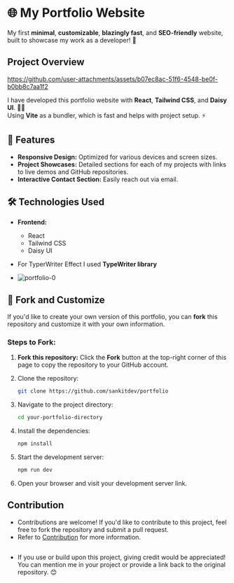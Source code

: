 # 🌐 My Portfolio Website

My first **minimal**, **customizable**, **blazingly fast**, and **SEO-friendly** website, built to showcase my work as a developer! 🚀

## Project Overview



https://github.com/user-attachments/assets/b07ec8ac-51f6-4548-be0f-b0bb8c7aa1f2



I have developed this portfolio website with **React**, **Tailwind CSS**, and **Daisy UI**. 🎨✨  
Using **Vite** as a bundler, which is fast and helps with project setup. ⚡️

## 🚀 Features

- **Responsive Design:** Optimized for various devices and screen sizes.
- **Project Showcases:** Detailed sections for each of my projects with links to live demos and GitHub repositories.
- **Interactive Contact Section:** Easily reach out via email.

## 🛠️ Technologies Used

- **Frontend:**
  - React
  - Tailwind CSS
  - Daisy UI
- For TyperWriter Effect I used **TypeWriter library**

- ![portfolio-0](https://github.com/user-attachments/assets/7ffa787b-ed40-4dd7-aed0-42a8ef72db96)


## 🔧 Fork and Customize

If you'd like to create your own version of this portfolio, you can **fork** this repository and customize it with your own information.

### Steps to Fork:

1. **Fork this repository:**
   Click the **Fork** button at the top-right corner of this page to copy the repository to your GitHub account.
2. Clone the repository:

   ```bash
   git clone https://github.com/sankitdev/portfolio
   ```

3. Navigate to the project directory:

   ```bash
   cd your-portfolio-directory
   ```

4. Install the dependencies:
   ```bash
   npm install
   ```
5. Start the development server:
   ```bash
   npm run dev
   ```
6. Open your browser and visit your development server link.

## Contribution

- Contributions are welcome! If you'd like to contribute to this project, feel free to fork the repository and submit a pull request.
- Refer to [Contribution](./CONTRIBUTING.md) for more information.

##

- If you use or build upon this project, giving credit would be appreciated! You can mention me in your project or provide a link back to the original repository. 😊
